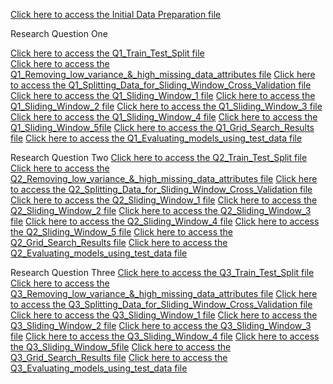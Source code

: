 [Click here to access the Initial Data Preparation file](https://htmlpreview.github.io/?https://github.com/laura-cramm/CIND-820-Big-Data-Analytics-Project/blob/main/HTML%20Files/Initial%20Data%20Preparation.html)

Research Question One 

[Click here to access the Q1_Train_Test_Split file](https://htmlpreview.github.io/?https://github.com/laura-cramm/CIND-820-Big-Data-Analytics-Project/blob/main/HTML%20Files/%20%20Research%20Question%20One/%20%20%20%20%20%20%20%20%20%20Q1_Train_Test_Split.html) <br>
[Click here to access the Q1_Removing_low_variance_&_high_missing_data_attributes file](https://htmlpreview.github.io/?https://github.com/laura-cramm/CIND-820-Big-Data-Analytics-Project/blob/main/HTML%20Files/%20%20Research%20Question%20One/%20%20%20%20%20%20%20%20%20Q1_Removing_low_variance_%26_high_missing_data_attributes.html )
[Click here to access the Q1_Splitting_Data_for_Sliding_Window_Cross_Validation file](https://htmlpreview.github.io/?https://github.com/laura-cramm/CIND-820-Big-Data-Analytics-Project/blob/main/HTML%20Files/%20%20Research%20Question%20One/%20%20%20%20%20%20%20%20Q1_Splitting_Data_for_Sliding_Window_Cross_Validation.html )
[Click here to access the Q1_Sliding_Window_1 file](https://htmlpreview.github.io/?https://github.com/laura-cramm/CIND-820-Big-Data-Analytics-Project/blob/main/HTML%20Files/%20%20Research%20Question%20One/%20%20%20%20%20%20%20Q1_Sliding_Window_1.html )
[Click here to access the Q1_Sliding_Window_2 file](https://htmlpreview.github.io/?https://github.com/laura-cramm/CIND-820-Big-Data-Analytics-Project/blob/main/HTML%20Files/%20%20Research%20Question%20One/%20%20%20%20%20%20Q1_Sliding_Window_2.html )
[Click here to access the Q1_Sliding_Window_3 file](https://htmlpreview.github.io/?https://github.com/laura-cramm/CIND-820-Big-Data-Analytics-Project/blob/main/HTML%20Files/%20%20Research%20Question%20One/%20%20%20%20%20Q1_Sliding_Window_3.html )
[Click here to access the Q1_Sliding_Window_4 file](https://htmlpreview.github.io/?https://github.com/laura-cramm/CIND-820-Big-Data-Analytics-Project/blob/main/HTML%20Files/%20%20Research%20Question%20One/%20%20%20%20Q1_Sliding_Window_4.html )
[Click here to access the Q1_Sliding_Window_5file](https://htmlpreview.github.io/?https://github.com/laura-cramm/CIND-820-Big-Data-Analytics-Project/blob/main/HTML%20Files/%20%20Research%20Question%20One/%20%20%20Q1_Sliding_Window_%205.html )
[Click here to access the Q1_Grid_Search_Results file](https://htmlpreview.github.io/?https://github.com/laura-cramm/CIND-820-Big-Data-Analytics-Project/blob/main/HTML%20Files/%20%20Research%20Question%20One/%20Q1_Grid_Search_Results.html )
[Click here to access the Q1_Evaluating_models_using_test_data file](https://htmlpreview.github.io/?https://github.com/laura-cramm/CIND-820-Big-Data-Analytics-Project/blob/main/HTML%20Files/%20%20Research%20Question%20One/Q1_Evaluating_models_using_test_data.html )

Research Question Two 
[Click here to access the Q2_Train_Test_Split file](https://htmlpreview.github.io/?https://github.com/laura-cramm/CIND-820-Big-Data-Analytics-Project/blob/main/HTML%20Files/%20Research%20Question%20Two/%20%20%20%20%20%20%20%20%20%20Q2_Train_Test_Split.html)
[Click here to access the Q2_Removing_low_variance_&_high_missing_data_attributes file](https://htmlpreview.github.io/?https://github.com/laura-cramm/CIND-820-Big-Data-Analytics-Project/blob/main/HTML%20Files/%20Research%20Question%20Two/%20%20%20%20%20%20%20%20%20Q2_Removing_low_variance_%26_high_missing_data_attributes.html )
[Click here to access the Q2_Splitting_Data_for_Sliding_Window_Cross_Validation file](https://htmlpreview.github.io/?https://github.com/laura-cramm/CIND-820-Big-Data-Analytics-Project/blob/main/HTML%20Files/%20Research%20Question%20Two/%20%20%20%20%20%20%20%20Q2_Splitting_Data_for_Sliding_Window_Cross_Validation.html )
[Click here to access the Q2_Sliding_Window_1 file](https://htmlpreview.github.io/?https://github.com/laura-cramm/CIND-820-Big-Data-Analytics-Project/blob/main/HTML%20Files/%20Research%20Question%20Two/%20%20%20%20%20%20%20Q2_Sliding_Window_1.html )
[Click here to access the Q2_Sliding_Window_2 file](https://htmlpreview.github.io/?https://github.com/laura-cramm/CIND-820-Big-Data-Analytics-Project/blob/main/HTML%20Files/%20Research%20Question%20Two/%20%20%20%20%20%20Q2_Sliding_Window_2.html )
[Click here to access the Q2_Sliding_Window_3 file](https://htmlpreview.github.io/?https://github.com/laura-cramm/CIND-820-Big-Data-Analytics-Project/blob/main/HTML%20Files/%20Research%20Question%20Two/%20%20%20%20%20Q2_Sliding_Window_3.html )
[Click here to access the Q2_Sliding_Window_4 file](https://htmlpreview.github.io/?https://github.com/laura-cramm/CIND-820-Big-Data-Analytics-Project/blob/main/HTML%20Files/%20Research%20Question%20Two/%20%20%20%20Q2_Sliding_Window_4.html )
[Click here to access the Q2_Sliding_Window_5 file](https://htmlpreview.github.io/?https://github.com/laura-cramm/CIND-820-Big-Data-Analytics-Project/blob/main/HTML%20Files/%20Research%20Question%20Two/%20%20%20Q2_Sliding_Window_5.html )
[Click here to access the Q2_Grid_Search_Results file](https://htmlpreview.github.io/?https://github.com/laura-cramm/CIND-820-Big-Data-Analytics-Project/blob/main/HTML%20Files/%20Research%20Question%20Two/%20Q2_Grid_Search_Results.html )
[Click here to access the Q2_Evaluating_models_using_test_data file](https://htmlpreview.github.io/?https://github.com/laura-cramm/CIND-820-Big-Data-Analytics-Project/blob/main/HTML%20Files/%20Research%20Question%20Two/Q2_Evaluating_models_using_test_data.html )

Research Question Three
[Click here to access the Q3_Train_Test_Split file](https://htmlpreview.github.io/?https://github.com/laura-cramm/CIND-820-Big-Data-Analytics-Project/blob/main/HTML%20Files/Research%20Question%20Three/%20%20%20%20%20%20%20%20%20%20Q3_Train_Test_Split.html)
[Click here to access the Q3_Removing_low_variance_&_high_missing_data_attributes file](https://htmlpreview.github.io/?https://github.com/laura-cramm/CIND-820-Big-Data-Analytics-Project/blob/main/HTML%20Files/Research%20Question%20Three/%20%20%20%20%20%20%20%20%20Q3_Removing_low_variance_%26_high_missing_data_attributes.html )
[Click here to access the Q3_Splitting_Data_for_Sliding_Window_Cross_Validation file](https://htmlpreview.github.io/?https://github.com/laura-cramm/CIND-820-Big-Data-Analytics-Project/blob/main/HTML%20Files/Research%20Question%20Three/%20%20%20%20%20%20%20%20Q3_Splitting_Data_for_Sliding_Window_Cross_Validation.html )
[Click here to access the Q3_Sliding_Window_1 file](https://htmlpreview.github.io/?https://github.com/laura-cramm/CIND-820-Big-Data-Analytics-Project/blob/main/HTML%20Files/Research%20Question%20Three/%20%20%20%20%20%20%20Q3_Sliding_Window_1.html )
[Click here to access the Q3_Sliding_Window_2 file](https://htmlpreview.github.io/?https://github.com/laura-cramm/CIND-820-Big-Data-Analytics-Project/blob/main/HTML%20Files/Research%20Question%20Three/%20%20%20%20%20%20Q3_Sliding_Window_2.html )
[Click here to access the Q3_Sliding_Window_3 file](https://htmlpreview.github.io/?https://github.com/laura-cramm/CIND-820-Big-Data-Analytics-Project/blob/main/HTML%20Files/Research%20Question%20Three/%20%20%20%20%20Q3_Sliding_Window_3.html )
[Click here to access the Q3_Sliding_Window_4 file](https://htmlpreview.github.io/?https://github.com/laura-cramm/CIND-820-Big-Data-Analytics-Project/blob/main/HTML%20Files/Research%20Question%20Three/%20%20%20%20Q3_Sliding_Window_4.html )
[Click here to access the Q3_Sliding_Window_5file](https://htmlpreview.github.io/?https://github.com/laura-cramm/CIND-820-Big-Data-Analytics-Project/blob/main/HTML%20Files/Research%20Question%20Three/%20%20%20Q3_Sliding_Window_5.html )
[Click here to access the Q3_Grid_Search_Results file](https://htmlpreview.github.io/?https://github.com/laura-cramm/CIND-820-Big-Data-Analytics-Project/blob/main/HTML%20Files/Research%20Question%20Three/%20Q3_Grid_Search_Results.html )
[Click here to access the Q3_Evaluating_models_using_test_data file](https://htmlpreview.github.io/?https://github.com/laura-cramm/CIND-820-Big-Data-Analytics-Project/blob/main/HTML%20Files/Research%20Question%20Three/Q3_Evaluating_models_using_test_data.html )






